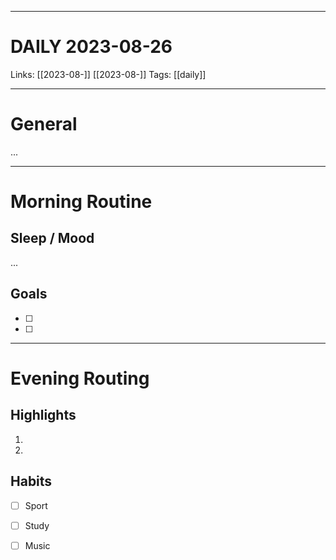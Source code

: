 ___
# DAILY 2023-08-26
Links: [[2023-08-]] [[2023-08-]]
Tags: [[daily]]
<!--- Created on: 2023-08-26, 10:21 --->
___
# General
...
___
# Morning Routine
## Sleep / Mood
...
## Goals
- [ ]
- [ ]
___
# Evening Routing
## Highlights
1. 
2. 
## Habits 
- [ ] Sport
- [ ] Study
- [ ] Music
  
